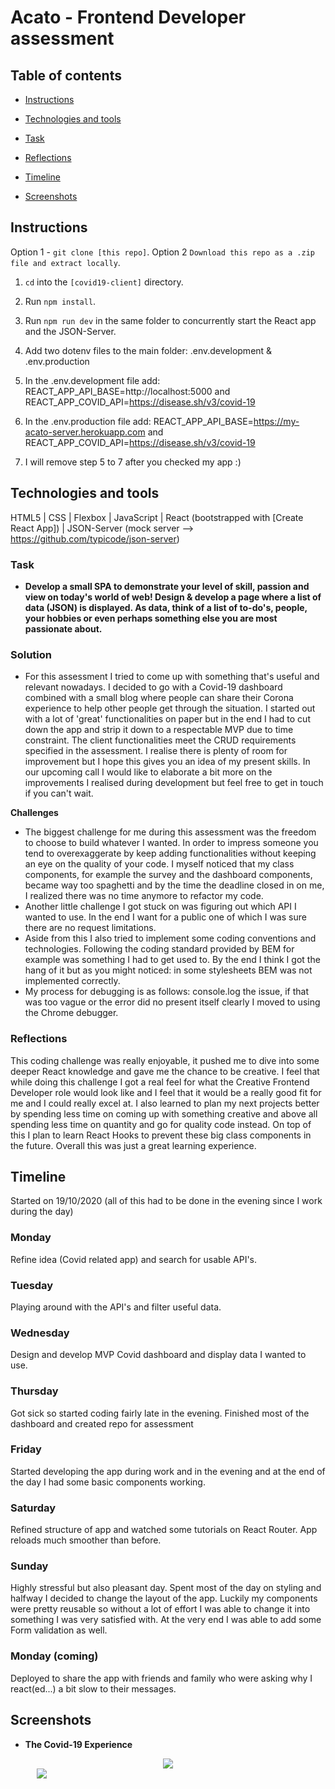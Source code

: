# Acato - Frontend Developer assessment

## Table of contents  




-  [Instructions ](#instructions )

-  [Technologies and tools](#technologies-and-tools)

-  [Task](#task)

-  [Reflections](#reflections)

-  [Timeline](#timeline)

-  [Screenshots](#screenshots)

## Instructions
Option 1 - `git clone [this repo]`.
Option 2 `Download this repo as a .zip file and extract locally`.

1. `cd` into the  `[covid19-client]` directory.

2. Run `npm install`.

3. Run `npm run dev` in the same folder to concurrently start the React app and the JSON-Server.

4. Add two dotenv files to the main folder: .env.development & .env.production 

5. In the .env.development file add: REACT_APP_API_BASE=http://localhost:5000 and REACT_APP_COVID_API=https://disease.sh/v3/covid-19

6. In the .env.production file add: REACT_APP_API_BASE=https://my-acato-server.herokuapp.com and REACT_APP_COVID_API=https://disease.sh/v3/covid-19

7. I will remove step 5 to 7 after you checked my app :)


## Technologies and tools 

HTML5 | CSS | Flexbox | JavaScript  | React (bootstrapped with [Create React App]) | JSON-Server (mock server --> https://github.com/typicode/json-server)


### Task 
- **Develop a small SPA to demonstrate your level of skill, passion and view on today's world of web! Design & develop a page where a list of data (JSON) is displayed. As data, think of a list
of to-do's, people, your hobbies or even perhaps something else you are most passionate about.**

### Solution
- For this assessment I tried to come up with something that's useful and relevant nowadays. I decided to go with a Covid-19 dashboard combined with a small blog where people can share their Corona experience to help other people get through the situation. I started out with a lot of 'great' functionalities on paper but in the end I had to cut down the app and strip it down to a respectable MVP due to time constraint. The client functionalities meet the CRUD requirements specified in the assessment. I realise there is plenty of room for improvement but I hope this gives you an idea of my present skills. In our upcoming call I would like to elaborate a bit more on the improvements I realised during development but feel free to get in touch if you can't wait.

**Challenges**
- The biggest challenge for me during this assessment was the freedom to choose to build whatever I wanted. In order to impress someone you tend to overexaggerate by keep adding functionalities without keeping an eye on the quality of your code. I myself noticed that my class components, for example the survey and the dashboard components, became way too spaghetti and by the time the deadline closed in on me, I realized there was no time anymore to refactor my code. 
- Another little challenge I got stuck on was figuring out which API I wanted to use. In the end I want for a public one of which I was sure there are no request limitations. 
- Aside from this I also tried to implement some coding conventions and technologies. Following the coding standard provided by BEM for example was something I had to get used to. By the end I think I got the hang of it but as you might noticed: in some stylesheets BEM was not implemented correctly.
- My process for debugging is as  follows: console.log the issue, if that was too vague or the error did no present itself clearly I moved to using the Chrome debugger.


### Reflections
This coding challenge was really enjoyable, it pushed me to dive into some deeper React knowledge and gave me the chance to be creative. I feel that while doing this challenge I got a real feel for what the Creative Frontend Developer role would look like and I feel that it would be a really good fit for me and I could really excel at. I also learned to plan my next projects better by spending less time on coming up with something creative and above all spending less time on quantity and go for quality code instead. On top of this I plan to learn React Hooks to prevent these big class components in the future. Overall this was just a great learning experience. 


## Timeline
Started on 19/10/2020 (all of this had to be done in the evening since I work during the day)

### Monday
Refine idea (Covid related app) and search for usable API's. 

### Tuesday
Playing around with the API's and filter useful data.

### Wednesday
Design and develop MVP Covid dashboard and display data I wanted to use.

### Thursday
Got sick so started coding fairly late in the evening. Finished most of the dashboard and created repo for assessment

### Friday
Started developing the app during work and in the evening and at the end of the day I had some basic components working.

### Saturday
Refined structure of app and watched some tutorials on React Router. App reloads much smoother than before. 

### Sunday
Highly stressful but also pleasant day. Spent most of the day on styling and halfway I decided to change the layout of the app. Luckily my components were pretty reusable so without a lot of effort I was able to change it into something I was very satisfied with. At the very end I was able to add some Form validation as well.

### Monday (coming)
Deployed to share the app with friends and family who were asking why I react(ed...) a bit slow to their messages.

## Screenshots
- **The Covid-19 Experience**
<div style="display: flex; justify-content: center">
<img src="https://res.cloudinary.com/dgz86qdxk/image/upload/v1603662508/TheCovid19Experience1_nbwbhl.png" />
</div>

<div style="display: flex; justify-content: center; width: 100px">
<img src="https://res.cloudinary.com/dgz86qdxk/image/upload/v1603662519/TheCovid19Experience_dbnp6z.png" />
</div>
